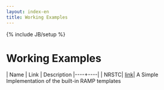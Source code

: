 ```yaml
---
layout: index-en
title: Working Examples
---
```

{% include JB/setup %}

# Working Examples

| Name | Link | Description
|----+----|
| NRSTC| [link](http://environment-canada.github.io/demos/NRSTC/map.html)| A Simple Implementation of the built-in RAMP templates

